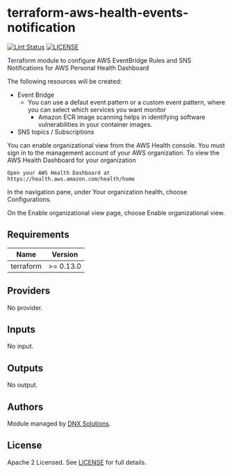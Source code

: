# terraform-aws-health-events-notification

[![Lint Status](https://github.com/DNXLabs/terraform-aws-template/workflows/Lint/badge.svg)](https://github.com/DNXLabs/terraform-aws-template/actions)
[![LICENSE](https://img.shields.io/github/license/DNXLabs/terraform-aws-template)](https://github.com/DNXLabs/terraform-aws-template/blob/master/LICENSE)

Terraform module to configure AWS EventBridge Rules and SNS Notifications for AWS Personal Health Dashboard

The following resources will be created:

 - Event Bridge
   - You can use a defaut event pattern or a custom event pattern, where you can select which services you want monitor
      - Amazon ECR image scanning helps in identifying software vulnerabilities in your container images.
 - SNS topics / Subscriptions


You can enable organizational view from the AWS Health console. You must sign in to the management account of your AWS organization.
To view the AWS Health Dashboard for your organization

    Open your AWS Health Dashboard at https://health.aws.amazon.com/health/home

In the navigation pane, under Your organization health, choose Configurations.

On the Enable organizational view page, choose Enable organizational view.

<!--- BEGIN_TF_DOCS --->

## Requirements

| Name | Version |
|------|---------|
| terraform | >= 0.13.0 |

## Providers

No provider.

## Inputs

No input.

## Outputs

No output.

<!--- END_TF_DOCS --->

## Authors

Module managed by [DNX Solutions](https://github.com/DNXLabs).

## License

Apache 2 Licensed. See [LICENSE](https://github.com/DNXLabs/terraform-aws-template/blob/master/LICENSE) for full details.